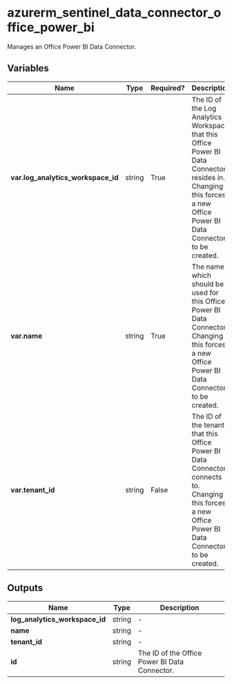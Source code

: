 # azurerm_sentinel_data_connector_office_power_bi

Manages an Office Power BI Data Connector.

## Variables

| Name | Type | Required? |  Description |
| ---- | ---- | --------- |  ----------- |
| **var.log_analytics_workspace_id** | string | True | The ID of the Log Analytics Workspace that this Office Power BI Data Connector resides in. Changing this forces a new Office Power BI Data Connector to be created. | 
| **var.name** | string | True | The name which should be used for this Office Power BI Data Connector. Changing this forces a new Office Power BI Data Connector to be created. | 
| **var.tenant_id** | string | False | The ID of the tenant that this Office Power BI Data Connector connects to. Changing this forces a new Office Power BI Data Connector to be created. | 



## Outputs

| Name | Type | Description |
| ---- | ---- | --------- | 
| **log_analytics_workspace_id** | string  | - | 
| **name** | string  | - | 
| **tenant_id** | string  | - | 
| **id** | string  | The ID of the Office Power BI Data Connector. | 